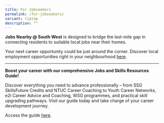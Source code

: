 ```yaml
---
title: For Jobseekers
permalink: /for-jobseekers/
variant: tiptap
description: ""
---
```

<p><strong>Jobs Nearby @ South West</strong> is designed to bridge the last-mile
gap in connecting residents to suitable local jobs near their homes.</p>
<p>Your next career opportunity could be just around the corner. Discover
local employment opportunities right in your neighbourhood <a href="dfdf" rel="noopener nofollow" target="_blank">here</a>.</p>
<hr>
<p><strong>Boost your career with our comprehensive Jobs and Skills Resources Guide!</strong>
</p>
<p>Discover everything you need to advance professionally – from SSG SkillsFuture
Credits and NTUC Career Coaching to Youth Career Networks, e2i Career Advice
and Coaching, WSG programmes, and practical skill upgrading pathways. Visit
our guide today and take charge of your career development journey.</p>
<p>Access the guide <a href="dfdfd" rel="noopener nofollow" target="_blank">here</a>.</p>
<p></p>
